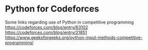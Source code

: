 # Python for Codeforces

Some links regarding use of Python in competitive programming  
https://codeforces.com/blog/entry/63102  
https://codeforces.com/blog/entry/21851  
https://www.geeksforgeeks.org/python-input-methods-competitive-programming/
